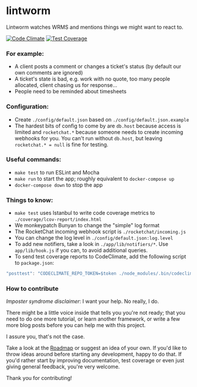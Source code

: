 # lintworm

Lintworm watches WRMS and mentions things we might want to react to.

[![Code Climate](https://codeclimate.com/github/jlabusch/lintworm/badges/gpa.svg)](https://codeclimate.com/github/jlabusch/lintworm)
[![Test Coverage](https://codeclimate.com/github/jlabusch/lintworm/badges/coverage.svg)](https://codeclimate.com/github/jlabusch/lintworm/coverage)


### For example:

 - A client posts a comment or changes a ticket's status (by default our own comments are ignored)
 - A ticket's state is bad, e.g. work with no quote, too many people allocated, client chasing us for response&hellip;
 - People need to be reminded about timesheets

### Configuration:

 - Create `./config/default.json` based on `./config/default.json.example`
 - The hardest bits of config to come by are `db.host` because access is limited and `rocketchat.*` because someone needs to create incoming webhooks for you. You can't run without `db.host`, but leaving `rocketchat.* = null` is fine for testing.

### Useful commands:

 - `make test` to run ESLint and Mocha
 - `make run` to start the app; roughly equivalent to `docker-compose up`
 - `docker-compose down` to stop the app

### Things to know:

 - `make test` uses Istanbul to write code coverage metrics to `./coverage/lcov-report/index.html`
 - We monkeypatch Bunyan to change the "simple" log format
 - The RocketChat incoming webhook script is `./rocketchat/incoming.js`
 - You can change the log level in `./config/default.json:log.level`
 - To add new notifiers, take a look in `./app/lib/notifiers/*`. Use `app/lib/hook.js` if you can, to avoid additional queries.
 - To send test coverage reports to CodeClimate, add the following script to `package.json`:

```javascript
"posttest": "CODECLIMATE_REPO_TOKEN=$token ./node_modules/.bin/codeclimate-test-reporter < ./coverage/lcov.info",
```

### How to contribute

*Imposter syndrome disclaimer*: I want your help. No really, I do.

There might be a little voice inside that tells you you're not ready; that you need to do one more tutorial, or learn another framework, or write a few more blog posts before you can help me with this project.

I assure you, that's not the case.

Take a look at the [Roadmap](https://github.com/jlabusch/lintworm/projects/1) or suggest an idea of your own. If you'd like to throw ideas around before starting any development, happy to do that. If you'd rather start by improving documentation, test coverage or even just giving general feedback, you're very welcome.

Thank you for contributing!
